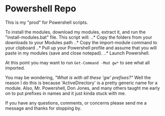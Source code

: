 # Powershell Repo
This is my "prod" for Powershell scripts.

To install the modules, download my modules, extract it, and run the "install-modules.bat" file. This script will:
..* Copy the folders from your downloads to your Modules path
..* Copy the import-module command to your clipboard
..* Pull up your Powershell profile and assume that you will paste in my modules (save and close notepad).
..* Launch Powershell.

At this point you may want to run `Get-Command -Mod gw*` to see what all imported.

You may be wondering, *"What is with all these 'gw' prefixes?"*
Well the reason I do this is because 'ActiveDirectory' is a pretty generic name for a module. Also, Mr. Powershell, Don Jones, and many others taught me early on to put prefixes in names and it just kinda stuck with me.

If you have any questions, comments, or concerns please send me a message and thanks for stopping by.
